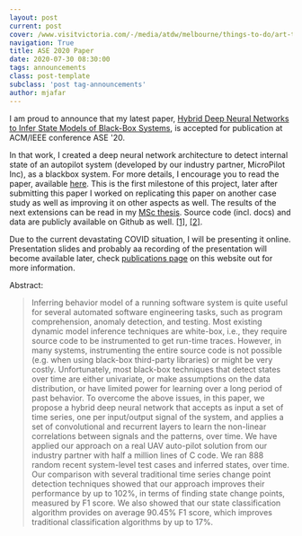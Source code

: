 ```yaml
---
layout: post
current: post
cover: /www.visitvictoria.com/-/media/atdw/melbourne/things-to-do/art-theatre-and-culture/performing-arts/cf0d49bf61e0a578812b674d4605de0e_2048x1152.jpeg
navigation: True
title: ASE 2020 Paper
date: 2020-07-30 08:30:00
tags: announcements
class: post-template
subclass: 'post tag-announcements'
author: mjafar
---
```


I am proud to announce that my latest paper, [Hybrid Deep Neural Networks to Infer State Models of Black-Box Systems](/papers/2020-Hybrid.pdf), is accepted for publication at ACM/IEEE conference ASE '20. 

In that work, I created a deep neural network architecture to detect internal state of an autopilot system (developed by our industry partner, MicroPilot Inc), as a blackbox system. For more details, I encourage you to read the paper, available [here](/papers/2020-Hybrid.pdf). This is the first milestone of this project, later after submitting this paper I worked on replicating this paper on another case study as well as improving it on other aspects as well. 
The results of the next extensions can be read in my [MSc thesis](https://github.com/MJafarMashhadi/University-of-Calgary-Graduate-Thesis). Source code (incl. docs) and data are publicly available on Github as well. [[1]](https://github.com/sea-lab/hybrid-net), [[2]](https://github.com/MJafarMashhadi/pprz_tester).

Due to the current devastating COVID situation, I will be presenting it online. Presentation slides and probably aa recording of the presentation will become available later, check [publications page](/publications/) on this website out for more information.


Abstract:
> Inferring behavior model of a running software system is quite useful for several automated software engineering tasks,
> such as program comprehension, anomaly detection, and testing. Most existing dynamic model inference techniques are 
> white-box, i.e., they require source code to be instrumented to get run-time traces. However, in many systems, 
> instrumenting the entire source code is not possible (e.g. when using black-box third-party libraries) or might be very 
> costly. Unfortunately, most black-box techniques that detect states over time are either univariate, or make assumptions 
> on the data distribution, or have limited power for learning over a long period of past behavior. To overcome the above 
> issues, in this paper, we propose a hybrid deep neural network that accepts as input a set of time series, one per 
> input/output signal of the system, and applies a set of convolutional and recurrent layers to learn the non-linear 
> correlations between signals and the patterns, over time. We have applied our approach on a real UAV auto-pilot solution 
> from our industry partner with half a million lines of C code. We ran 888 random recent system-level test cases and 
> inferred states, over time. Our comparison with several traditional time series change point detection techniques showed 
> that our approach improves their performance by up to 102%, in terms of finding state change points, measured by F1 score. 
> We also showed that our state classification algorithm provides on average 90.45% F1 score, which improves traditional 
> classification algorithms by up to 17%.
